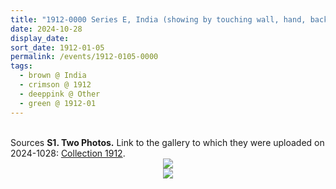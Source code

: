 ```yaml
---
title: "1912-0000 Series E, India (showing by touching wall, hand, back or left side view, white, stripes, Sahaja Yoginī)"
date: 2024-10-28
display_date: 
sort_date: 1912-01-05
permalink: /events/1912-0105-0000
tags:
  - brown @ India
  - crimson @ 1912
  - deeppink @ Other
  - green @ 1912-01
---
```


<br>

<wave-list>
  <list-title color="DarkSeaGreen" width="40">Sources</list-title>
  <list-item color="BlanchedAlmond"  width="280"><b>S1. Two Photos.</b> Link to the gallery to which they were uploaded on 2024-1028: <a href="https://eternalmoments.smugmug.com/Collections/Mahipalsingh-Jaisingh-Raul-Collection/1912">Collection 1912</a>.</list-item>
</wave-list>

<div style="text-align: center"><img src="https://pub-bcc3cbe9b1e94ba1ac28915f7a3900fa.r2.dev/1912-0000_Series_E_India_(showing_by_touching_wall_hand_back_or_left_side_view_white_stripes_Sahaja_Yogini)_01_(Mahipalsingh_Jaisingh_Raul_Collection_scanned_by_Ankit_Khare).jpg" /></div>

<div style="text-align: center"><img src="https://pub-bcc3cbe9b1e94ba1ac28915f7a3900fa.r2.dev/1912-0000_Series_E_India_(showing_by_touching_wall_hand_back_or_left_side_view_white_stripes_Sahaja_Yogini)_02_(Mahipalsingh_Jaisingh_Raul_Collection_scanned_by_Ankit_Khare).jpg" /></div>